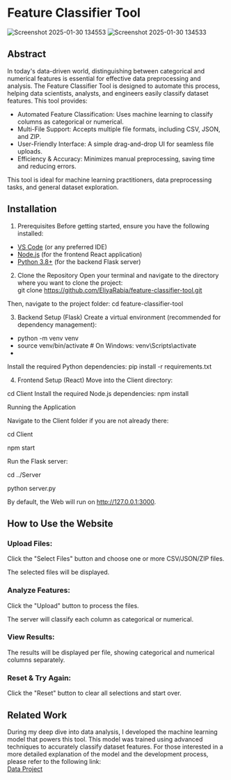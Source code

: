 # Feature Classifier Tool
![Screenshot 2025-01-30 134553](https://github.com/user-attachments/assets/d8ca2cfb-8f21-4804-95c3-d67ebe35542a)
![Screenshot 2025-01-30 134533](https://github.com/user-attachments/assets/56329c26-617c-46e7-aa6d-6fefdf9b8cd1)


## Abstract
In today's data-driven world, distinguishing between categorical and numerical features is essential for effective data preprocessing and analysis. The Feature Classifier Tool is designed to automate this process, helping data scientists, analysts, and engineers easily classify dataset features. This tool provides:<br>
- Automated Feature Classification: Uses machine learning to classify columns as categorical or numerical.
- Multi-File Support: Accepts multiple file formats, including CSV, JSON, and ZIP.
- User-Friendly Interface: A simple drag-and-drop UI for seamless file uploads.
- Efficiency & Accuracy: Minimizes manual preprocessing, saving time and reducing errors.

This tool is ideal for machine learning practitioners, data preprocessing tasks, and general dataset exploration.

## Installation
1. Prerequisites
Before getting started, ensure you have the following installed:
- [VS Code](https://code.visualstudio.com/download) (or any preferred IDE)
- [Node.js](https://nodejs.org/en/download) (for the frontend React application)
- [Python 3.8+](https://www.python.org/downloads/) (for the backend Flask server)

2. Clone the Repository
Open your terminal and navigate to the directory where you want to clone the project:<br>
git clone https://github.com/EliyaRabia/feature-classifier-tool.git

Then, navigate to the project folder:
cd feature-classifier-tool

3. Backend Setup (Flask)
Create a virtual environment (recommended for dependency management):
- python -m venv venv
- source venv/bin/activate  # On Windows: venv\Scripts\activate
- 
Install the required Python dependencies:
pip install -r requirements.txt

4. Frontend Setup (React)
Move into the Client directory:

cd Client
Install the required Node.js dependencies:
npm install

Running the Application

Navigate to the Client folder if you are not already there:

cd Client

npm start

Run the Flask server:

cd ../Server

python server.py

By default, the Web will run on http://127.0.0.1:3000.


## How to Use the Website

### Upload Files:

Click the "Select Files" button and choose one or more CSV/JSON/ZIP files.

The selected files will be displayed.

### Analyze Features:

Click the "Upload" button to process the files.

The server will classify each column as categorical or numerical.

### View Results:

The results will be displayed per file, showing categorical and numerical columns separately.

### Reset & Try Again:

Click the "Reset" button to clear all selections and start over.

## Related Work
During my deep dive into data analysis, I developed the machine learning model that powers this tool. This model was trained using advanced techniques to accurately classify dataset features. For those interested in a more detailed explanation of the model and the development process, please refer to the following link:<br>
[Data Project](https://github.com/EliyaRabia/Tabular-Data-Project)
